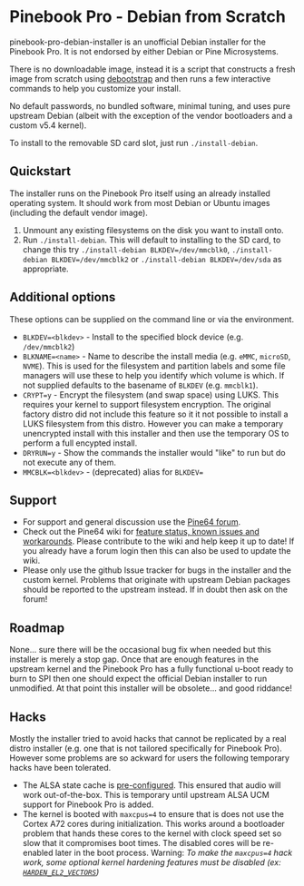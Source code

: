Pinebook Pro - Debian from Scratch
==================================

pinebook-pro-debian-installer is an unofficial Debian installer for the
Pinebook Pro. It is not endorsed by either Debian or Pine Microsystems.

There is no downloadable image, instead it is a script that constructs
a fresh image from scratch using [debootstrap](https://wiki.debian.org/Debootstrap)
and then runs a few interactive commands to help you customize your install.

No default passwords, no bundled software, minimal tuning, and uses
pure upstream Debian (albeit with the exception of the vendor
bootloaders and a custom v5.4 kernel).

To install to the removable SD card slot, just run `./install-debian`.

Quickstart
----------

The installer runs on the Pinebook Pro itself using an already installed
operating system. It should work from most Debian or Ubuntu images
(including the default vendor image).

1. Unmount any existing filesystems on the disk you want to install
   onto.
2. Run `./install-debian`. This will default to installing to the SD card,
   to change this try `./install-debian BLKDEV=/dev/mmcblk0`, 
   `./install-debian BLKDEV=/dev/mmcblk2`
   or `./install-debian BLKDEV=/dev/sda` as appropriate.

Additional options
------------------

These options can be supplied on the command line or via the
environment.

 * `BLKDEV=<blkdev>` - Install to the specified block device (e.g.
   `/dev/mmcblk2`)
 * `BLKNAME=<name>` - Name to describe the install media (e.g. `eMMC`,
   `microSD`, `NVME`). This is used for the filesystem and partition labels
   and some file managers will use these to help you identify which
   volume is which. If not supplied defaults to the basename of
   `BLKDEV` (e.g.  `mmcblk1`).
 * `CRYPT=y` - Encrypt the filesystem (and swap space) using LUKS. This
   requires your kernel to support filesystem encryption. The original
   factory distro did not include this feature so it it not possible to
   install a LUKS filesystem from this distro. However you can make a
   temporary unencrypted install with this installer and then use the
   temporary OS to perform a full encypted install.
 * `DRYRUN=y` - Show the commands the installer would "like" to run but
   do not execute any of them.
 * `MMCBLK=<blkdev>` - (deprecated) alias for `BLKDEV=`

Support
-------

 * For support and general discussion use the
   [Pine64 forum](https://forum.pine64.org/showthread.php?tid=8487).
 * Check out the Pine64 wiki for [feature status, known issues and 
   workarounds](https://wiki.pine64.org/index.php/Pinebook_Pro_Debian_Installer).
   Please contribute to the wiki and help keep it up to date! If you already
   have a forum login then this can also be used to update the wiki.
 * Please only use the github Issue tracker for bugs in the installer
   and the custom kernel. Problems that originate with upstream Debian
   packages should be reported to the upstream instead. If in doubt
   then ask on the forum!

Roadmap
-------

None... sure there will be the occasional bug fix when needed but this
installer is merely a stop gap. Once that are enough features in the
upstream kernel and the Pinebook Pro has a fully functional u-boot ready
to burn to SPI then one should expect the official Debian installer to
run unmodified. At that point this installer will be obsolete... and
good riddance!

Hacks
-----

Mostly the installer tried to avoid hacks that cannot be replicated by a
real distro installer (e.g. one that is not tailored specifically for
Pinebook Pro). However some problems are so ackward for users the
following temporary hacks have been tolerated.

* The ALSA state cache is [pre-configured](var/lib/alsa/asound.state).
  This ensured that audio will work out-of-the-box. This is temporary
  until upstream ALSA UCM support for Pinebook Pro is added.
* The kernel is booted with `maxcpus=4` to ensure that is does not use
  the Cortex A72 cores during initialization. This works around a
  bootloader problem that hands these cores to the kernel with clock
  speed set so slow that it compromises boot times. The disabled cores
  will be re-enabled later in the boot process. Warning: 
  *To make the `maxcpus=4` hack work, some optional kernel hardening
  features must be disabled (ex:
  [`HARDEN_EL2_VECTORS`](https://lists.cs.columbia.edu/pipermail/kvmarm/2018-March/030321.html))*
